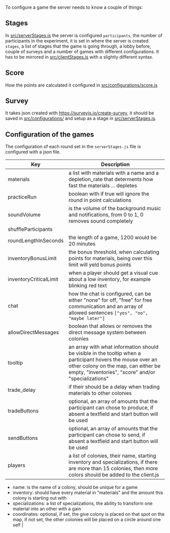 To configure a game the server needs to know a couple of things:

## Stages
In [src/serverStages.js](./src/serverStages.js) the server is configured
`participants`, the number of participants in the experiment, it is set in where the server is created.
`stages`, a list of stages that the game is going through, a lobby before, couple of surveys and a number of games with different configurations. It has to be mirrored in [src/clientStages.js](./src/clientStages.js) with a slightly different syntax.

## Score
How the points are calculated it configured in [src/configurations/score.js](.src/configurations/score.js)

## Survey
It takes json created with https://surveyjs.io/create-survey, it should be saved in [src/configurations/](.src/configurations/) and setup as a stage in [src/serverStages.js](./src/serverStages.js).

## Configuration of the games
The configuration of each round set in the `serverStages.js` file is configured with a json file.

| Key | Description |
| --- | --- |
| materials | a list with materials with a name and a depletion_rate that determents how fast the materials ... depletes |
| practiceRun | boolean with if true will ignore the round in point calculations |
| soundVolume | is the volume of the background music and notifications, from 0 to 1, 0 removes sound completely |
| shuffleParticipants ||
| roundLengthInSeconds | the length of a game, 1200 would be 20 minutes |
| inventoryBonusLimit | the bonus threshold, when calculating points for materials, being over this limit will yeld bonus points |
| inventoryCriticalLimit | when a player should get a visual cue about a low inventory, for example blinking red text |
| chat | how the chat is configured, can be either "none" for off, "free" for free communication and an array of allowed sentences `["yes", "no", "maybe later"]` |
| allowDirectMessages | boolean that allows or removes the direct message system between colonies |
| tooltip | an array with what information should be visible in the tooltip when a participant hovers the mouse over an other colony on the map, can either be empty, "inventories", "score" and/or "specializations" |
| trade_delay | if their should be a delay when trading materials to other colonies |
| tradeButtons | optional, an array of amounts that the participant can chose to produce, if absent a textfield and start button will be used |
| sendButtons | optional, an array of amounts that the participant can chose to send, if absent a textfield and start button will be used |
| players | a list of colonies, their name, starting inventory and specializations, if there are more than 15 colonies, then more colors should be added to the client.js
 - name: is the name of a colony, should be unique for a game
 - inventory: should have every material in "materials" and the amount this colony is starting out with
 - specializations: a list of specializations, the ability to transform one material into an other with a gain
 - coordinates: optional, if set, the give colony is placed on that spot on the map, if not set, the other colonies will be placed on a circle around one self |
